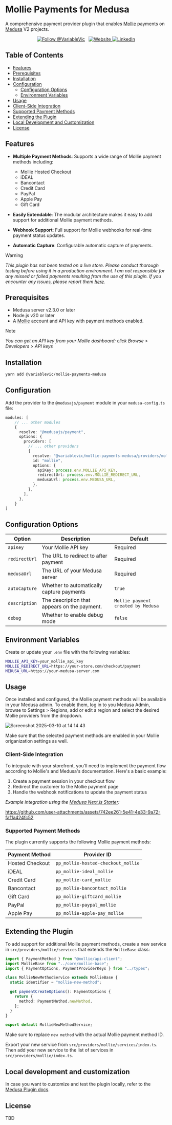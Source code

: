 # Mollie Payments for Medusa

A comprehensive payment provider plugin that enables [Mollie](https://www.mollie.com/gb/) payments on [Medusa](https://medusajs.com/) V2 projects.

<p align="center">
  <a href="https://twitter.com/intent/follow?screen_name=VariableVic" style="display: inline-block; margin-right: 8px;">
    <img src="https://img.shields.io/twitter/follow/VariableVic.svg?label=Follow%20@VariableVic" alt="Follow @VariableVic" />
  </a>

  <a href="https://victorgerbrands.nl">
    <img src="https://img.shields.io/badge/www-victorgerbrands.nl-blue.svg?style=flat" alt="Website" />
  </a>

  <a href="https://www.linkedin.com/in/victorgerbrands/">
    <img src="https://img.shields.io/badge/linkedin-victorgerbrands-blue.svg?style=flat&logo=linkedin" alt="LinkedIn" />
  </a>
</p>

## Table of Contents

- [Features](#features)
- [Prerequisites](#prerequisites)
- [Installation](#installation)
- [Configuration](#configuration)
  - [Configuration Options](#configuration-options)
  - [Environment Variables](#environment-variables)
- [Usage](#usage)
- [Client-Side Integration](#client-side-integration)
- [Supported Payment Methods](#supported-payment-methods)
- [Extending the Plugin](#extending-the-plugin)
- [Local Development and Customization](#local-development-and-customization)
- [License](#license)

## Features

- **Multiple Payment Methods**: Supports a wide range of Mollie payment methods including:

  - Mollie Hosted Checkout
  - iDEAL
  - Bancontact
  - Credit Card
  - PayPal
  - Apple Pay
  - Gift Card

- **Easily Extendable**: The modular architecture makes it easy to add support for additional Mollie payment methods.

- **Webhook Support**: Full support for Mollie webhooks for real-time payment status updates.

- **Automatic Capture**: Configurable automatic capture of payments.

> [!WARNING]
> _This plugin has not been tested on a live store. Please conduct thorough testing before using it in a production environment. I am not responsible for any missed or failed payments resulting from the use of this plugin. If you encounter any issues, please report them [here](https://github.com/VariableVic/mollie-payments-medusa/issues)._

## Prerequisites

- Medusa server v2.3.0 or later
- Node.js v20 or later
- A [Mollie](https://www.mollie.com/gb/) account and API key with payment methods enabled.

> [!NOTE]
> _You can get an API key from your Mollie dashboard: click Browse > Developers > API keys_

## Installation

```bash
yarn add @variablevic/mollie-payments-medusa
```

## Configuration

Add the provider to the `@medusajs/payment` module in your `medusa-config.ts` file:

```typescript
modules: [
    // ... other modules
    {
      resolve: "@medusajs/payment",
      options: {
        providers: [
          // ... other providers
          {
            resolve: "@variablevic/mollie-payments-medusa/providers/mollie",
            id: "mollie",
            options: {
              apiKey: process.env.MOLLIE_API_KEY,
              redirectUrl: process.env.MOLLIE_REDIRECT_URL,
              medusaUrl: process.env.MEDUSA_URL,
            },
          },
        ],
      },
    }
]
```

## Configuration Options

| Option        | Description                                                                               | Default                 |
| ------------- | ----------------------------------------------------------------------------------------- | ----------------------- |
| `apiKey`      | Your Mollie API key                                                                       | Required                |
| `redirectUrl` | The URL to redirect to after payment                                                      | Required                |
| `medusaUrl`   | The URL of your Medusa server                                                             | Required                |
| `autoCapture` | Whether to automatically capture payments                                                 | `true`                  |
| `description` | The description that appears on the payment.                                              | `Mollie payment created by Medusa`          |
| `debug`       | Whether to enable debug mode                                                              | `false`                 |

## Environment Variables

Create or update your `.env` file with the following variables:

```bash
MOLLIE_API_KEY=your_mollie_api_key
MOLLIE_REDIRECT_URL=https://your-store.com/checkout/payment
MEDUSA_URL=https://your-medusa-server.com
```

## Usage

Once installed and configured, the Mollie payment methods will be available in your Medusa admin. To enable them, log in to you Medusa Admin, browse to Settings > Regions, add or edit a region and select the desired Mollie providers from the dropdown.

![Screenshot 2025-03-10 at 14 14 43](https://github.com/user-attachments/assets/6aad3edb-7370-4aa8-9bc1-1cf35572d2e0)

Make sure that the selected payment methods are enabled in your Mollie origanization settings as well.

### Client-Side Integration

To integrate with your storefront, you'll need to implement the payment flow according to Mollie's and Medusa's documentation. Here's a basic example:

1. Create a payment session in your checkout flow
2. Redirect the customer to the Mollie payment page
3. Handle the webhook notifications to update the payment status
   
_Example integration using the [Medusa Next.js Starter](https://github.com/medusajs/nextjs-starter-medusa):_

https://github.com/user-attachments/assets/742ee261-5e41-4e33-9a72-faf1a424fc52

### Supported Payment Methods

The plugin currently supports the following Mollie payment methods:

| Payment Method  | Provider ID                       |
| --------------- | ---------------------------------- |
| Hosted Checkout | `pp_mollie-hosted-checkout_mollie` |
| iDEAL           | `pp_mollie-ideal_mollie`           |
| Credit Card     | `pp_mollie-card_mollie`            |
| Bancontact      | `pp_mollie-bancontact_mollie`      |
| Gift Card       | `pp_mollie-giftcard_mollie`        |
| PayPal          | `pp_mollie-paypal_mollie`          |
| Apple Pay       | `pp_mollie-apple-pay_mollie`       |

## Extending the Plugin

To add support for additional Mollie payment methods, create a new service in `src/providers/mollie/services` that extends the `MollieBase` class:

```typescript
import { PaymentMethod } from "@mollie/api-client";
import MollieBase from "../core/mollie-base";
import { PaymentOptions, PaymentProviderKeys } from "../types";

class MollieNewMethodService extends MollieBase {
  static identifier = "mollie-new-method";

  get paymentCreateOptions(): PaymentOptions {
    return {
      method: PaymentMethod.newMethod,
    };
  }
}

export default MollieNewMethodService;
```

Make sure to replace `new method` with the actual Mollie payment method ID. 

Export your new service from `src/providers/mollie/services/index.ts`. Then add your new service to the list of services in `src/providers/mollie/index.ts`.

## Local development and customization

In case you want to customize and test the plugin locally, refer to the [Medusa Plugin docs](https://docs.medusajs.com/learn/fundamentals/plugins/create#3-publish-plugin-locally-for-development-and-testing).

## License

TBD
